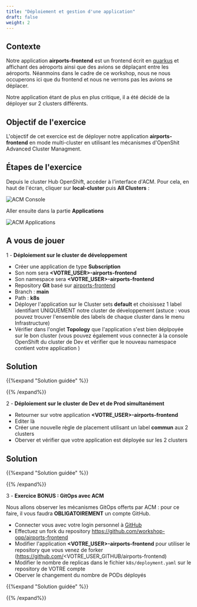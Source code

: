 ```yaml
---
title: "Déploiement et gestion d'une application"
draft: false
weight: 2
---
```



## Contexte

Notre application **airports-frontend** est un frontend écrit en [quarkus](https://quarkus.io) et affichant des aéroports ainsi que des avions se déplaçant entre les aéroports. Néanmoins dans le cadre de ce workshop, nous ne nous occuperons ici que du frontend et nous ne verrons pas les avions se déplacer.

Notre application étant de plus en plus critique, il a été décidé de la déployer sur 2 clusters différents.


## Objectif de l'exercice

L'objectif de cet exercice est de déployer notre application **airports-frontend** en mode multi-cluster en utilisant les mécanismes d'OpenShit Advanced Cluster Managment.

## Étapes de l'exercice

Depuis le cluster Hub OpenShift, accéder à l'interface d'ACM.
Pour cela, en haut de l'écran, cliquer sur **local-cluster** puis **All Clusters** :

![ACM Console](/OPP-2023-lab-instruction.github.io/images/acm-startconsole.png)


Aller ensuite dans la partie **Applications** 

![ACM Applications](/OPP-2023-lab-instruction.github.io/images/acm-applications.png)


## A vous de jouer 

1 - __Déploiement sur le cluster de développement__
- Créer une application de type **Subscription**
- Son nom sera **<VOTRE_USER>-airports-frontend**
- Son namespace sera **<VOTRE_USER>-airports-frontend**
- Repository **Git** basé sur [airports-frontend](https://github.com/workshop-opp/airports-frontend.git)
- Branch : **main**
- Path : **k8s**
- Déployer l'application sur le Cluster sets **default** et choisissez 1 label identifiant UNIQUEMENT notre cluster de développement (astuce : vous pouvez trouver l'ensemble des labels de chaque cluster dans le menu Infrastructure)
- Vérifier dans l'onglet **Topology** que l'application s'est bien déplpoyée sur le bon cluster (vous pouvez également vous connecter à la console OpenShift du cluster de Dev et vérifier que le nouveau namespace contient votre application )

## Solution

{{%expand "Solution guidée" %}}


{{% /expand%}}


2 - __Déploiement sur le cluster de Dev et de Prod simultanément__
- Retourner sur votre application **<VOTRE_USER>-airports-frontend**
- Editer là
- Créer une nouvelle règle de placement utilisant un label **commun** aux 2 clusters
- Oberver et vérifier que votre application est déployée sur les 2 clusters

## Solution

{{%expand "Solution guidée" %}}


{{% /expand%}}


3 - __Exercice BONUS : GitOps avec ACM__

Nous allons observer les mécanismes GitOps offerts par ACM : pour ce faire, il vous faudra **OBLIGATOIREMENT** un compte GitHub.
- Connecter vous avec votre login personnel à [GitHub](https://github.com)
- Effectuez un fork du repository https://github.com/workshop-opp/airports-frontend
- Modifier l'application **<VOTRE_USER>-airports-frontend** pour utiliser le repository que vous venez de forker (https://github.com/<VOTRE_USER_GITHUB/airports-frontend)
- Modifier le nombre de replicas dans le fichier `k8s/deployment.yaml` sur le repository de VOTRE compte
- Oberver le changement du nombre de PODs déployés

{{%expand "Solution guidée" %}}


{{% /expand%}}
